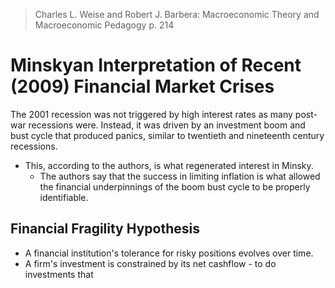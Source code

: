 >Charles L. Weise and Robert J. Barbera: Macroeconomic Theory and Macroeconomic Pedagogy p. 214
# Minskyan Interpretation of Recent (2009) Financial Market Crises
The 2001 recession was not triggered by high interest rates as many post-war recessions were. Instead, it was driven by an investment boom and bust cycle that produced panics, similar to twentieth and nineteenth century recessions.
- This, according to the authors, is what regenerated interest in Minsky.
	- The authors say that the success in limiting inflation is what allowed the financial underpinnings of the boom bust cycle to be properly identifiable.
## Financial Fragility Hypothesis
- A financial institution's tolerance for risky positions evolves over time.
- A firm's investment is constrained by its net cashflow - to do investments that 